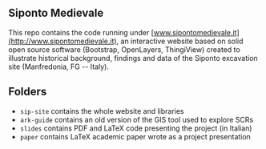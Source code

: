 ## Siponto Medievale

This repo contains the code running under [www.sipontomedievale.it](http://www.sipontomedievale.it), an interactive website based on solid open source software (Bootstrap, OpenLayers, ThingiView) created to illustrate historical background, findings and data of the Siponto excavation site (Manfredonia, FG -- Italy).

## Folders
* `sip-site` contains the whole website and libraries
* `ark-guide` contains an old version of the GIS tool used to explore SCRs
* `slides` contains PDF and LaTeX code presenting the project (in Italian)
* `paper` contains LaTeX academic paper wrote as a project presentation
